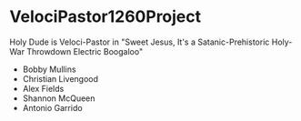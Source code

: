 # VelociPastor1260Project
Holy Dude is Veloci-Pastor in "Sweet Jesus, It's a Satanic-Prehistoric Holy-War Throwdown Electric Boogaloo"

* Bobby Mullins
* Christian Livengood
* Alex Fields
* Shannon McQueen
* Antonio Garrido
